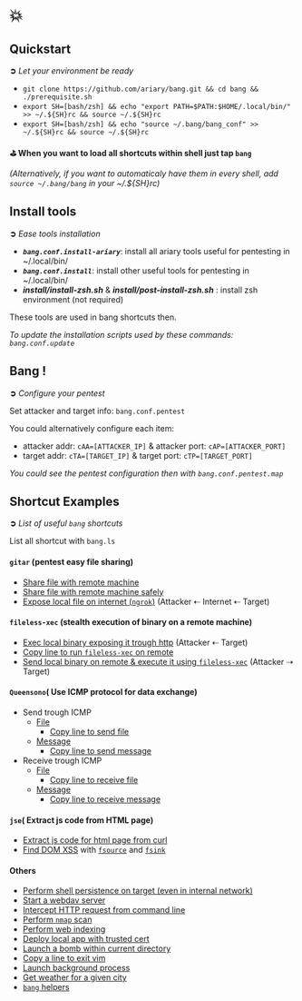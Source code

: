 # 💥

## Quickstart
**➲** *Let your environment be ready*
* `git clone https://github.com/ariary/bang.git && cd bang && ./prerequisite.sh`
* `export SH=[bash/zsh] && echo "export PATH=$PATH:$HOME/.local/bin/" >> ~/.${SH}rc && source ~/.${SH}rc`
* `export SH=[bash/zsh] && echo "source ~/.bang/bang_conf" >> ~/.${SH}rc && source ~/.${SH}rc`

**⛳ When you want to load all shortcuts within shell just tap `bang`**

*(Alternatively, if you want to automaticaly have them in every shell, add `source ~/.bang/bang` in your ~/.${SH}rc)*

## Install tools
**➲** *Ease tools installation*
* ***`bang.conf.install-ariary`***: install all ariary tools useful for pentesting in ~/.local/bin/
* ***`bang.conf.install`***: install other useful tools for pentesting in ~/.local/bin/
* ***install/install-zsh.sh*** & ***install/post-install-zsh.sh*** : install zsh environment (not required)

These tools are used in bang shortcuts then.

*To update the installation scripts used by these commands: `bang.conf.update`*

## Bang !
**➲** *Configure your pentest*

Set attacker and target info: `bang.conf.pentest`

You could alternatively configure each item:
 * attacker addr: `cAA=[ATTACKER_IP]` & attacker port: `cAP=[ATTACKER_PORT]` 
 * target addr: `cTA=[TARGET_IP]` & target port: `cTP=[TARGET_PORT]`

*You could see the pentest configuration then with `bang.conf.pentest.map`*

## Shortcut Examples
**➲** *List of useful `bang` shortcuts*

List all shortcut with `bang.ls`

#### `gitar` (pentest easy file sharing)

* [Share file with remote machine](https://github.com/ariary/bang/blob/main/EXAMPLES.md#share-files)
* [Share file with remote machine safely](https://github.com/ariary/bang/blob/main/EXAMPLES.md#share-files-safely)
* [Expose local file on internet (`ngrok`)](https://github.com/ariary/bang/blob/main/EXAMPLES.md#expose-local-file-on-internet) (Attacker ⇠ Internet ⇠ Target)


#### `fileless-xec` (stealth execution of binary on a remote machine)

* [Exec local binary exposing it trough http](https://github.com/ariary/bang/blob/main/EXAMPLES.md#exec-binary-from-a-local-http-server) (Attacker ⇠ Target)
* [Copy line to run `fileless-xec` on remote](https://github.com/ariary/bang/blob/main/EXAMPLES.md#copy-line-to-launch-fieleless-xec-stealth-dropper)
* [Send local binary on remote & execute it using `fileless-xec`](https://github.com/ariary/bang/blob/main/EXAMPLES.md#send-a-local-file-to-remote-fileless-xec-to-stealthy-run-it) (Attacker ⇢ Target)

#### `Queensono`( Use ICMP protocol for data exchange)

* Send trough ICMP
  * [File](https://github.com/ariary/bang/blob/main/EXAMPLES.md#send-a-file-trough-icmp)
    * [Copy line to send file](https://github.com/ariary/bang/blob/main/EXAMPLES.md#copy-the-line-to-send-a-file)
  * [Message](https://github.com/ariary/bang/blob/main/EXAMPLES.md#send-a-message-trough-icmp)
    * [Copy line to send message](https://github.com/ariary/bang/blob/main/EXAMPLES.md#copy-the-line-to-send-a-message)
* Receive trough ICMP
  * [File](https://github.com/ariary/bang/blob/main/EXAMPLES.md#copy-the-line-to-send-a-message)
    * [Copy line to receive file](https://github.com/ariary/bang/blob/main/EXAMPLES.md#copy-the-line-to-send-a-message)
  * [Message](https://github.com/ariary/bang/blob/main/EXAMPLES.md#copy-the-line-to-send-a-message)
    * [Copy line to receive message](https://github.com/ariary/bang/blob/main/EXAMPLES.md#copy-the-line-to-send-a-message)

#### `jse`( Extract js code from HTML page)
* [Extract js code for html page from curl](https://github.com/ariary/bang/blob/main/EXAMPLES.md#jse)
* [Find DOM XSS](https://github.com/ariary/bang/blob/main/EXAMPLES.md#find-dom-xss) with [`fsource`](https://github.com/ariary/DomXssFinder) and [`fsink`](https://github.com/ariary/DomXssFinder)

#### Others

* [Perform shell persistence on target (even in internal network)](https://github.com/ariary/bang/blob/main/EXAMPLES.md#persistence)
* [Start a webdav server](https://github.com/ariary/bang/blob/main/EXAMPLES.md#webdav-server)
* [Intercept HTTP request from command line](https://github.com/ariary/bang/blob/main/EXAMPLES.md#intercept-request-with-command-line)
* [Perform `nmap` scan](https://github.com/ariary/bang/blob/main/EXAMPLES.md#nmap-scan)
* [Perform web indexing](bang.feroxbuster.search-extensions)
* [Deploy local app with trusted cert](https://github.com/ariary/bang/blob/main/EXAMPLES.md#deploy-local-app-with-trusted-cert)
* [Launch a bomb within current directory](https://github.com/ariary/bang/blob/main/EXAMPLES.md#launch-a-bomb-inside-your-tty)
* [Copy a line to exit vim](https://github.com/ariary/bang/blob/main/EXAMPLES.md#exit-vim-line)
* [Launch background process](https://github.com/ariary/bang/blob/main/EXAMPLES.md#use-screen-to-launch-process-in-background)
* [Get weather for a given city](https://github.com/ariary/bang/blob/main/EXAMPLES.md#get-the-weather-of-your-city)
* [`bang` helpers](https://github.com/ariary/bang/blob/main/EXAMPLES.md#bang-helpers)
